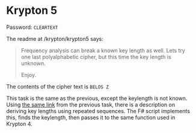 # Krypton 5

Password: `CLEARTEXT`

The readme at /krypton/krypton5 says:

> Frequency analysis can break a known key length as well.  Lets try one
> last polyalphabetic cipher, but this time the key length is unknown.
> 
> Enjoy.

The contents of the cipher text is `BELOS Z`

This task is the same as the previous, except the keylength is not known. Using [the same link](https://inventwithpython.com/hacking/chapter21.html) from the previous task, there is a description on deriving key lengths using repeated sequences. The F# script implements this, finds the keylength, then passes it to the same function used in Krypton 4. 